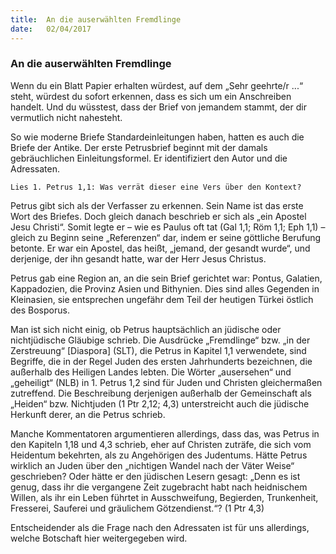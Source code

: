 ```yaml
---
title:  An die auserwählten Fremdlinge
date:   02/04/2017
---
```


### An die auserwählten Fremdlinge 

Wenn du ein Blatt Papier erhalten würdest, auf dem „Sehr geehrte/r ...“ steht, würdest du sofort erkennen, dass es sich um ein Anschreiben handelt. Und du wüsstest, dass der Brief von jemandem stammt, der dir vermutlich nicht nahesteht. 

So wie moderne Briefe Standardeinleitungen haben, hatten es auch die Briefe der Antike. Der erste Petrusbrief beginnt mit der damals gebräuchlichen Einleitungsformel. Er identifiziert den Autor und die Adressaten. 

`Lies 1. Petrus 1,1: Was verrät dieser eine Vers über den Kontext?` 

Petrus gibt sich als der Verfasser zu erkennen. Sein Name ist das erste Wort des Briefes. Doch gleich danach beschrieb er sich als „ein Apostel Jesu Christi“. Somit legte er – wie es Paulus oft tat (Gal 1,1; Röm 1,1; Eph 1,1) – gleich zu Beginn seine „Referenzen“ dar, indem er seine göttliche Berufung betonte. Er war ein Apostel, das heißt, „jemand, der gesandt wurde“, und derjenige, der ihn gesandt hatte, war der Herr Jesus Christus. 

Petrus gab eine Region an, an die sein Brief gerichtet war: Pontus, Galatien, Kappadozien, die Provinz Asien und Bithynien. Dies sind alles Gegenden in Kleinasien, sie entsprechen ungefähr dem Teil der heutigen Türkei östlich des Bosporus. 

Man ist sich nicht einig, ob Petrus hauptsächlich an jüdische oder nichtjüdische Gläubige schrieb. Die Ausdrücke „Fremdlinge“ bzw. „in der Zerstreuung“ [Diaspora] (SLT), die Petrus in Kapitel 1,1 verwendete, sind Begriffe, die in der Regel Juden des ersten Jahrhunderts bezeichnen, die außerhalb des Heiligen Landes lebten. Die Wörter „ausersehen“ und „geheiligt“ (NLB) in 1. Petrus 1,2 sind für Juden und Christen gleichermaßen zutreffend. Die Beschreibung derjenigen außerhalb der Gemeinschaft als „Heiden“ bzw. Nichtjuden (1 Ptr 2,12; 4,3) unterstreicht auch die jüdische Herkunft derer, an die Petrus schrieb. 

Manche Kommentatoren argumentieren allerdings, dass das, was Petrus in den Kapiteln 1,18 und 4,3 schrieb, eher auf Christen zuträfe, die sich vom Heidentum bekehrten, als zu Angehörigen des Judentums. Hätte Petrus wirklich an Juden über den „nichtigen Wandel nach der Väter Weise“ geschrieben? Oder hätte er den jüdischen Lesern gesagt: „Denn es ist genug, dass ihr die vergangene Zeit zugebracht habt nach heidnischem Willen, als ihr ein Leben führtet in Ausschweifung, Begierden, Trunkenheit, Fresserei, Sauferei und gräulichem Götzendienst.“? (1 Ptr 4,3) 

Entscheidender als die Frage nach den Adressaten ist für uns allerdings, welche Botschaft hier weitergegeben wird. 